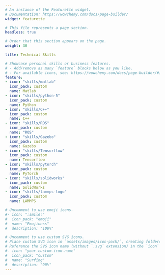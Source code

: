 ```yaml
---
# An instance of the Featurette widget.
# Documentation: https://wowchemy.com/docs/page-builder/
widget: featurette

# This file represents a page section.
headless: true

# Order that this section appears on the page.
weight: 30

title: Technical Skills

# Showcase personal skills or business features.
# - Add/remove as many `feature` blocks below as you like.
# - For available icons, see: https://wowchemy.com/docs/page-builder/#icons
feature:
- icon: "skills/matlab"
  icon_pack: custom
  name: Matlab
- icon: "skills/python-5"
  icon_pack: custom
  name: Python
- icon: "skills/C++"
  icon_pack: custom
  name: C++
- icon: "skills/ROS"
  icon_pack: custom
  name: "ROS"
- icon: "skills/Gazebo"
  icon_pack: custom
  name: Gazebo
- icon: "skills/Tensorflow"
  icon_pack: custom
  name: Tensorflow
- icon: "skills/pytorch"
  icon_pack: custom
  name: PyTorch
- icon: "skills/solidworks"
  icon_pack: custom
  name: SolidWorks
- icon: "skills/lammps-logo"
  icon_pack: custom
  name: LAMMPS

# Uncomment to use emoji icons.
#- icon: ":smile:"
#  icon_pack: "emoji"
#  name: "Emojiness"
#  description: "100%"  

# Uncomment to use custom SVG icons.
# Place custom SVG icon in `assets/images/icon-pack/`, creating folders if necessary.
# Reference the SVG icon name (without `.svg` extension) in the `icon` field.
#- icon: "your-custom-icon-name"
#  icon_pack: "custom"
#  name: "Surfing"
#  description: "90%"
---
```

